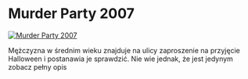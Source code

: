 Murder Party 2007 
=============
[![Murder Party 2007 ](http://vidos.pl/images/player.gif)](http://vidos.pl/murder-party-2007)

 Mężczyzna w średnim wieku znajduje na ulicy zaproszenie na przyjęcie Halloween i postanawia je sprawdzić. Nie wie jednak, że jest jedynym zobacz pełny opis
